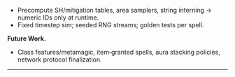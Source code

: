 * Precompute SH/mitigation tables, area samplers, string interning → numeric IDs only at runtime.
* Fixed timestep sim; seeded RNG streams; golden tests per spell.

**Future Work.**

* Class features/metamagic, item‑granted spells, aura stacking policies, network protocol finalization.

---
